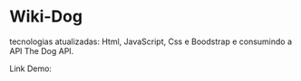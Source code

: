 # Wiki-Dog
tecnologias atualizadas: Html, JavaScript, Css e Boodstrap e consumindo a API The Dog API.

Link Demo: 
